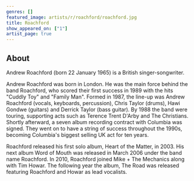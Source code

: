 ```yaml
---
genres: []
featured_image: artists/r/roachford/roachford.jpg
title: Roachford
show_appeared_on: ["1"]
artist_page: true
---
```

## About

Andrew Roachford (born 22 January 1965) is a British singer-songwriter.

Andrew Roachford was born in London. He was the main force behind the band Roachford, who scored their first success in 1989 with the hits "Cuddly Toy" and "Family Man". Formed in 1987, the line-up was Andrew Roachford (vocals, keyboards, percussion), Chris Taylor (drums), Hawi Gondwe (guitars) and Derrick Taylor (bass guitar). By 1988 the band were touring, supporting acts such as Terence Trent D'Arby and The Christians. Shortly afterward, a seven album recording contract with Columbia was signed. They went on to have a string of success throughout the 1990s, becoming Columbia's biggest selling UK act for ten years.

Roachford released his first solo album, Heart of the Matter, in 2003. His next album Word of Mouth was released in March 2006 under the band name Roachford. In 2010, Roachford joined Mike + The Mechanics along with Tim Howar. The following year the album, The Road was released featuring Roachford and Howar as lead vocalists.

